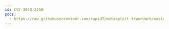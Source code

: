 ```yaml
---
id: CVE-2008-2158
pocs:
  - https://raw.githubusercontent.com/rapid7/metasploit-framework/master/modules/exploits/windows/emc/alphastor_agent.rb
---
```

